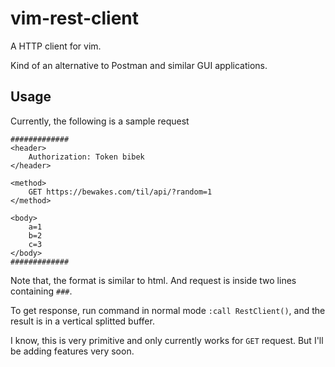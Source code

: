 # vim-rest-client

A HTTP client for vim.  

Kind of an alternative to Postman and similar GUI applications.

## Usage
Currently, the following is a sample request
```
#############
<header>
    Authorization: Token bibek
</header>

<method>
    GET https://bewakes.com/til/api/?random=1
</method>

<body>
    a=1
    b=2
    c=3
</body>
#############
```
Note that, the format is similar to html. And request is inside two lines containing `###`.  

To get response, run command in normal mode `:call RestClient()`, and the result is in a vertical splitted buffer. 

I know, this is very primitive and only currently works for `GET` request. But I'll be adding features very soon.

